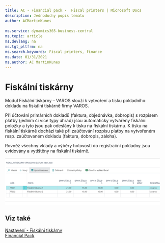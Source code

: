 ```yaml
---
title: AC - Financial pack -  Fiscal printers | Microsoft Docs
description: Jednoduchy popis tematu
author: ACMartinKunes

ms.service: dynamics365-business-central
ms.topic: article
ms.devlang: na
ms.tgt_pltfrm: na
ms.search.keywords: Fiscal printers, finance 
ms.date: 01/31/2021
ms.author: AC MartinKunes
---
```

# Fiskální tiskárny

Modul Fiskální tiskárny – VAROS slouží k vytvoření a tisku pokladního dokladu na fiskální tiskárně firmy VAROS. 

Při účtování primárních dokladů (faktura, objednávka, dobropis) s rozpisem platby (jedním či více typy úhrad) jsou automaticky vytvářeny fiskální položky a tyto jsou pak odeslány k tisku na fiskální tiskárnu. K tisku na fiskální tiskárně dochází také při zaúčtování rozpisu platby na vytvořeném resp. zaúčtovaném dokladu (faktura, dobropis, záloha).

Rovněž všechny vklady a výběry hotovosti do registrační pokladny jsou evidovány a vytištěny na fiskální tiskárně.

![Fiskální tiskrány](media/fiscal_printers.png "Fiskální tiskrány")

## Viz také

[Nastavení - Fiskální tiskárny](ac-fiscal-printers-setup.md)  
[Financial Pack](ac-finance-pack.md)  
